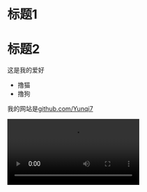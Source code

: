 # 标题1
# 标题2

这是我的爱好

* 撸猫
* 撸狗

我的网站是[github.com/Yunqi7](https://github.com/Yunqi7)

![一张图片](1.mp4)
